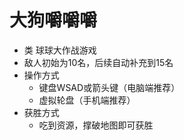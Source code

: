 # 大狗嚼嚼嚼
- 类 球球大作战游戏
- 敌人初始为10名，后续自动补充到15名
- 操作方式
  - 键盘WSAD或箭头键（电脑端推荐）
  - 虚拟轮盘（手机端推荐）
- 获胜方式
  - 吃到资源，撑破地图即可获胜